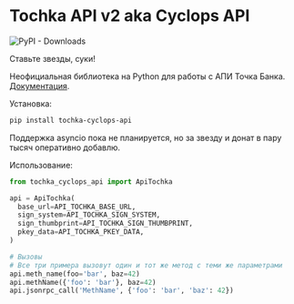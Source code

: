 # Tochka API v2 aka Cyclops API

![PyPI - Downloads](https://img.shields.io/pypi/dm/tochka_cyclops_api)

Ставьте звезды, суки!

Неофициальная библиотека на Python для работы с АПИ Точка Банка. [Документация](https://api.tochka.com/static/v1/tender-docs/cyclops/main/index.html).

Установка:

```bash
pip install tochka-cyclops-api
```

Поддержка asyncio пока не планируется, но за звезду и донат в пару тысяч оперативно добавлю.

Использование:

```python
from tochka_cyclops_api import ApiTochka

api = ApiTochka(
  base_url=API_TOCHKA_BASE_URL,
  sign_system=API_TOCHKA_SIGN_SYSTEM,
  sign_thumbprint=API_TOCHKA_SIGN_THUMBPRINT,
  pkey_data=API_TOCHKA_PKEY_DATA,
)

# Вызовы
# Все три примера вызовут один и тот же метод с теми же параметрами
api.meth_name(foo='bar', baz=42)
api.methName({'foo': 'bar'}, baz=42)
api.jsonrpc_call('MethName', {'foo': 'bar', 'baz': 42})
```
